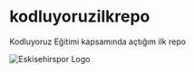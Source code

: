 # kodluyoruzilkrepo
Kodluyoruz Eğitimi kapsamında açtığım ilk repo

![Eskisehirspor Logo](https://1.bp.blogspot.com/-pGRQqkj2iVs/X3c_pSI0oII/AAAAAAAALwI/cPfoF7ldzf0JjilAmeJ37NWymr4vr-MEwCLcBGAsYHQ/s512/eski%25C5%259Fehir%2Byeni%2Bsezon%2B2021%2Bdls%2B2020%2Bdream%2Bleague%2Bsoccer%2Bforma%2B%2Blogo.png)